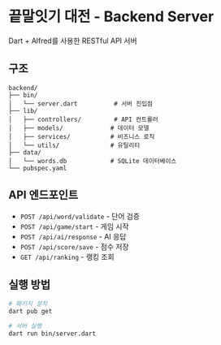 # 끝말잇기 대전 - Backend Server

Dart + Alfred를 사용한 RESTful API 서버

## 구조

```
backend/
├── bin/
│   └── server.dart          # 서버 진입점
├── lib/
│   ├── controllers/         # API 컨트롤러
│   ├── models/             # 데이터 모델
│   ├── services/           # 비즈니스 로직
│   └── utils/              # 유틸리티
├── data/
│   └── words.db            # SQLite 데이터베이스
└── pubspec.yaml
```

## API 엔드포인트

- `POST /api/word/validate` - 단어 검증
- `POST /api/game/start` - 게임 시작
- `POST /api/ai/response` - AI 응답
- `POST /api/score/save` - 점수 저장
- `GET /api/ranking` - 랭킹 조회

## 실행 방법

```bash
# 패키지 설치
dart pub get

# 서버 실행
dart run bin/server.dart
```
